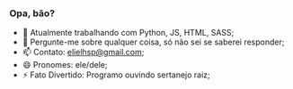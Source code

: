 ### Opa, bão?

- 🔭 Atualmente trabalhando com Python, JS, HTML, SASS; 
- 💬 Pergunte-me sobre qualquer coisa, só não sei se saberei responder;
- 📫 Contato: elielhsp@gmail.com;
- 😄 Pronomes: ele/dele;
- ⚡ Fato Divertido: Programo ouvindo sertanejo raiz;
